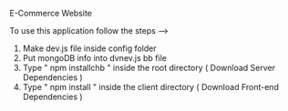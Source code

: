 E-Commerce Website              
                                 
To use this application follow the steps -->                                
1. Make dev.js file inside config folder                   
2. Put mongoDB info into dvnev.js bb  file 
3. Type  " npm installchb " inside the root directory  ( Download Server Dependencies ) 
4. Type " npm install " inside the client directory ( Download Front-end Dependencies ) 
